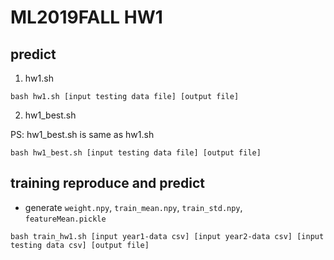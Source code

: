 # ML2019FALL HW1

## predict 
1. hw1.sh

```
bash hw1.sh [input testing data file] [output file]
```

2. hw1_best.sh

PS: hw1_best.sh is same as hw1.sh

```
bash hw1_best.sh [input testing data file] [output file]
```

## training reproduce and predict

* generate `weight.npy`, `train_mean.npy`, `train_std.npy`, `featureMean.pickle`

```
bash train_hw1.sh [input year1-data csv] [input year2-data csv] [input testing data csv] [output file]
```
